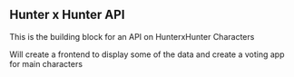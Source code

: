 ## Hunter x Hunter API
This is the building block for an API on HunterxHunter Characters

Will create a frontend to display some of the data and create a voting app for main characters
